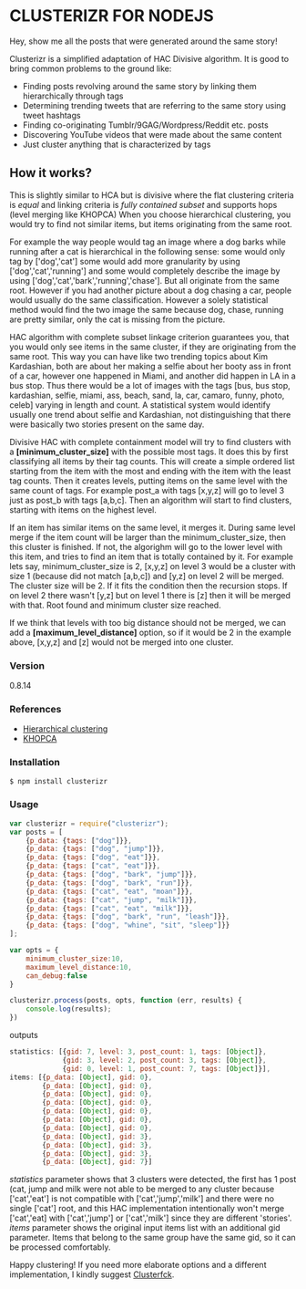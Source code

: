 # CLUSTERIZR FOR NODEJS

Hey, show me all the posts that were generated around the same story!

Clusterizr is a simplified adaptation of HAC Divisive algorithm. It is good to bring common problems to the ground like:

  - Finding posts revolving around the same story by linking them hierarchically through tags
  - Determining trending tweets that are referring to the same story using tweet hashtags
  - Finding co-originating Tumblr/9GAG/Wordpress/Reddit etc. posts
  - Discovering YouTube videos that were made about the same content
  - Just cluster anything that is characterized by tags

## How it works?
This is slightly similar to HCA but is divisive where the flat clustering criteria is *equal* and linking criteria is *fully contained subset* and supports hops (level merging like KHOPCA)
When you choose hierarchical clustering, you would try to find not similar items, but items originating from the same root.

For example the way people would tag an image where a dog barks while running after a cat is hierarchical in the following sense: some would only tag by ['dog','cat'] some would add more granularity by using ['dog','cat','running'] and some would completely describe the image by using ['dog','cat','bark','running','chase']. But all originate from the same root.
However if you had another picture about a dog chasing a car, people would usually do the same classification. However a solely statistical method would find the two image the same because dog, chase, running are pretty similar, only the cat is missing from the picture.

HAC algorithm with complete subset linkage criterion guarantees you, that you would only see items in the same cluster, if they are originating from the same root. This way you can have like two trending topics about Kim Kardashian, both are about her making a selfie about her booty ass in front of a car, however one happened in Miami, and another did happen in LA in a bus stop. Thus there would be a lot of images with the tags [bus, bus stop, kardashian, selfie, miami, ass, beach, sand, la, car, camaro, funny, photo, celeb] varying in length and count. A statistical system would identify usually one trend about selfie and Kardashian, not distinguishing that there were basically two stories present on the same day.

Divisive HAC with complete containment model will try to find clusters with a **[minimum_cluster_size]** with the possible most tags. It does this by first classifying all items by their tag counts. This will create a simple ordered list starting from the item with the most and ending with the item with the least tag counts. Then it creates levels, putting items on the same level with the same count of tags. For example post_a with tags [x,y,z] will go to level 3 just as post_b with tags [a,b,c]. Then an algorithm will start to find clusters, starting with items on the highest level.

If an item has similar items on the same level, it merges it. During same level merge if the item count will be larger than the minimum_cluster_size, then this cluster is finished. If not, the algorighm will go to the lower level with this item, and tries to find an item that is totally contained by it. For example lets say, minimum_cluster_size is 2, [x,y,z] on level 3 would be a cluster with size 1 (because did not match [a,b,c]) and [y,z] on level 2 will be merged. The cluster size will be 2. If it fits the condition then the recursion stops. If on level 2 there wasn't [y,z] but on level 1 there is [z] then it will be merged with that. Root found and minimum cluster size reached. 

If we think that levels with too big distance should not be merged, we can add a **[maximum_level_distance]** option, so if it would be 2 in the example above, [x,y,z] and [z] would not be merged into one cluster.

### Version
0.8.14

### References

* [Hierarchical clustering](https://en.wikipedia.org/wiki/Hierarchical_clustering)
* [KHOPCA](https://en.wikipedia.org/wiki/KHOPCA_clustering_algorithm)

### Installation

```sh
$ npm install clusterizr
```
### Usage

```javascript
var clusterizr = require("clusterizr");
var posts = [
	{p_data: {tags: ["dog"]}},
	{p_data: {tags: ["dog", "jump"]}},
	{p_data: {tags: ["dog", "eat"]}},
	{p_data: {tags: ["cat", "eat"]}},
	{p_data: {tags: ["dog", "bark", "jump"]}},
	{p_data: {tags: ["dog", "bark", "run"]}},
	{p_data: {tags: ["cat", "eat", "moan"]}},
	{p_data: {tags: ["cat", "jump", "milk"]}},
	{p_data: {tags: ["cat", "eat", "milk"]}},
	{p_data: {tags: ["dog", "bark", "run", "leash"]}},
	{p_data: {tags: ["dog", "whine", "sit", "sleep"]}}
];

var opts = {
    minimum_cluster_size:10,
    maximum_level_distance:10,
    can_debug:false
}

clusterizr.process(posts, opts, function (err, results) {
    console.log(results);
})
```

outputs

```javascript
statistics: [{gid: 7, level: 3, post_count: 1, tags: [Object]},
			 {gid: 3, level: 2, post_count: 3, tags: [Object]},
			 {gid: 0, level: 1, post_count: 7, tags: [Object]}],
items: [{p_data: [Object], gid: 0},
		{p_data: [Object], gid: 0},
		{p_data: [Object], gid: 0},
		{p_data: [Object], gid: 0},
		{p_data: [Object], gid: 0},
		{p_data: [Object], gid: 0},
		{p_data: [Object], gid: 0},
		{p_data: [Object], gid: 3},
		{p_data: [Object], gid: 3},
		{p_data: [Object], gid: 3},
		{p_data: [Object], gid: 7}]
```

*statistics* parameter shows that 3 clusters were detected, the first has 1 post (cat, jump and milk were not able to be merged to any cluster because ['cat','eat'] is not compatible with ['cat','jump','milk'] and there were no single ['cat'] root, and this HAC implementation intentionally won't merge ['cat','eat] with ['cat','jump'] or ['cat','milk'] since they are different 'stories'.
*items* parameter shows the original input items list with an additional gid parameter. Items that belong to the same group have the same gid, so it can be processed comfortably.

Happy clustering!
If you need more elaborate options and a different implementation, I kindly suggest [Clusterfck](https://github.com/harthur/clusterfck "Clusterfck NPM package").